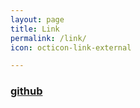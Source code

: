 ```yaml
---
layout: page
title: Link
permalink: /link/
icon: octicon-link-external

---
```


### [github](https://github.com/ThomasGJL/thomasgjl.github.io)